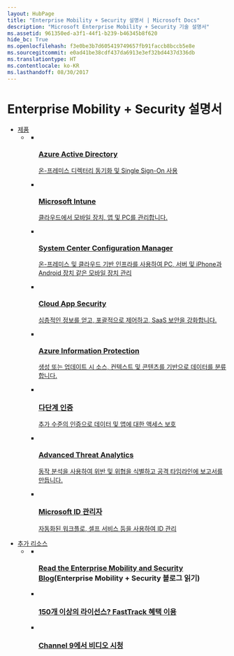 ```yaml
---
layout: HubPage
title: "Enterprise Mobility + Security 설명서 | Microsoft Docs"
description: "Microsoft Enterprise Mobility + Security 기술 설명서"
ms.assetid: 961350ed-a3f1-44f1-b239-b46345b8f620
hide_bc: True
ms.openlocfilehash: f3e0be3b7d605419749657fb91faccb8bccb5e8e
ms.sourcegitcommit: e0ad41be38cdf437da6913e3ef32bd4437d336db
ms.translationtype: HT
ms.contentlocale: ko-KR
ms.lasthandoff: 08/30/2017
---
```

<div id="main" class="v2">
    <div class="container">
        <h1>Enterprise Mobility + Security 설명서</h1>
        <ul class="pivots">
            <li>
                <a href="#products">제품</a>
                <ul id="products">
                    <li>
                        <a href="#products-all"></a>
                        <ul id="products-all" class="cardsC">
                            <li>
                                <a href="/azure/active-directory/index">
                                    <div class="cardSize">
                                        <div class="cardPadding">
                                            <div class="card">
                                                <div class="cardImageOuter">
                                                    <div class="cardImage bgdAccent1"> 
                                                        <img src="/media/hubs/ems/ems_identity-access-mgmt-1.svg" alt="" />
                                                    </div>
                                                </div>
                                                <div class="cardText">
                                                    <h3>Azure Active Directory</h3>
                                                    <p>온-프레미스 디렉터리 동기화 및 Single Sign-On 사용</p>
                                                </div>
                                            </div>
                                        </div>
                                    </div>
                                </a>
                            </li>
                            <li>
                                <a href="/intune/index">
                                    <div class="cardSize">
                                        <div class="cardPadding">
                                            <div class="card">
                                                <div class="cardImageOuter">
                                                    <div class="cardImage bgdAccent1"> 
                                                        <img src="/media/hubs/ems/ems_device-app-mgmt-1.svg" alt="" />
                                                    </div>
                                                </div>
                                                <div class="cardText">
                                                    <h3>Microsoft Intune</h3>
                                                    <p>클라우드에서 모바일 장치, 앱 및 PC를 관리합니다.</p>
                                                </div>
                                            </div>
                                        </div>
                                    </div>
                                </a>
                            </li>
                            <li>
                                <a href="/sccm/">
                                    <div class="cardSize">
                                        <div class="cardPadding">
                                            <div class="card">
                                                <div class="cardImageOuter">
                                                    <div class="cardImage bgdAccent1"> 
                                                        <img src="/media/hubs/ems/ems_device-app-mgmt-2.svg" alt="" />
                                                    </div>
                                                </div>
                                                <div class="cardText">
                                                    <h3>System Center Configuration Manager</h3>
                                                    <p>온-프레미스 및 클라우드 기반 인프라를 사용하여 PC, 서버 및 iPhone과 Android 장치 같은 모바일 장치 관리 </p>
                                                </div>
                                            </div>
                                        </div>
                                    </div>
                                </a>
                            </li>
                            <li>
                                <a href="/cloud-app-security/">
                                    <div class="cardSize">
                                        <div class="cardPadding">
                                            <div class="card">
                                                <div class="cardImageOuter">
                                                    <div class="cardImage bgdAccent1"> 
                                                        <img src="/media/hubs/ems/ems_info-protection-security-3.svg" alt="" />
                                                    </div>
                                                </div>
                                                <div class="cardText">
                                                    <h3>Cloud App Security</h3>
                                                    <p>심층적인 정보를 얻고, 포괄적으로 제어하고, SaaS 보안을 강화합니다.</p>
                                                </div>
                                            </div>
                                        </div>
                                    </div>
                                </a>
                            </li>
                            <li>
                                <a href="/information-protection/">
                                    <div class="cardSize">
                                        <div class="cardPadding">
                                            <div class="card">
                                                <div class="cardImageOuter">
                                                    <div class="cardImage bgdAccent1"> 
                                                        <img src="/media/hubs/ems/ems_info-protection-security-1.svg" alt="" />
                                                    </div>
                                                </div>
                                                <div class="cardText">
                                                    <h3>Azure Information Protection</h3>
                                                    <p>생성 또는 업데이트 시 소스, 컨텍스트 및 콘텐츠를 기반으로 데이터를 분류합니다.</p>
                                                </div>
                                            </div>
                                        </div>
                                    </div>
                                </a>
                            </li>
                            <li>
                                <a href="/azure/multi-factor-authentication/index">
                                    <div class="cardSize">
                                        <div class="cardPadding">
                                            <div class="card">
                                                <div class="cardImageOuter">
                                                    <div class="cardImage bgdAccent1"> 
                                                        <img src="/media/hubs/ems/ems_identity-access-mgmt-2.svg" alt="" />
                                                    </div>
                                                </div>
                                                <div class="cardText">
                                                    <h3>다단계 인증</h3>
                                                    <p>추가 수준의 인증으로 데이터 및 앱에 대한 액세스 보호</p>
                                                </div>
                                            </div>
                                        </div>
                                    </div>
                                </a>
                            </li>
                            <li>
                                <a href="/advanced-threat-analytics/">
                                    <div class="cardSize">
                                        <div class="cardPadding">
                                            <div class="card">
                                                <div class="cardImageOuter">
                                                    <div class="cardImage bgdAccent1"> 
                                                        <img src="/media/hubs/ems/ems_info-protection-security-2.svg" alt="" />
                                                    </div>
                                                </div>
                                                <div class="cardText">
                                                    <h3>Advanced Threat Analytics</h3>
                                                    <p>동작 분석을 사용하여 위반 및 위협을 식별하고 공격 타임라인에 보고서를 만듭니다.</p>
                                                </div>
                                            </div>
                                        </div>
                                    </div>
                                </a>
                            </li>
                            <li>
                                <a href="/microsoft-identity-manager/">
                                    <div class="cardSize">
                                        <div class="cardPadding">
                                            <div class="card">
                                                <div class="cardImageOuter">
                                                    <div class="cardImage bgdAccent1"> 
                                                        <img src="/media/hubs/ems/ems_identity-access-mgmt-3.svg" alt="" />
                                                    </div>
                                                </div>
                                                <div class="cardText">
                                                    <h3>Microsoft ID 관리자</h3>
                                                    <p>자동화된 워크플로, 셀프 서비스 등을 사용하여 ID 관리</p>
                                                </div>
                                            </div>
                                        </div>
                                    </div>
                                </a>
                            </li>
                        </ul>
                    </li>
                </ul>
            </li>
            <li>
<!--                <a href="#solutions">Solutions</a>
                <ul id="solutions">
                    <li>
                        <a href="#SolutionsPanel1"></a>
                        <ul id="SolutionsPanel1" class="cardsC">
                            <li>
                                <a href="/enterprise-mobility-security/solutions/protect-office365-data-with-intune">
                                    <div class="cardSize">
                                        <div class="cardPadding">
                                            <div class="card">
                                                <div class="cardImageOuter">
                                                    <div class="cardImage bgdAccent1"> 
                                                        <img src="/media/hubs/ems/ems_solutions-1.svg" alt="" />
                                                    </div>
                                                </div>
                                                <div class="cardText">
                                                    <h3>Managed Mobile Productivity</h3>
                                                    <p>Learn how to protect Office 365 company data with Intune, protect on-premises company data with Intune, and protect company data (without managing devices) with Intune.</p>
                                                </div>
                                            </div>
                                        </div>
                                    </div>
                                </a>
                            </li>
                            <li>
                                <a href="/enterprise-mobility-security/solutions/thousands-apps-one-identity">
                                    <div class="cardSize">
                                        <div class="cardPadding">
                                            <div class="card">
                                                <div class="cardImageOuter">
                                                    <div class="cardImage bgdAccent1"> 
                                                        <img src="/media/hubs/ems/ems_solutions-2.svg" alt="" />
                                                    </div>
                                                </div>
                                                <div class="cardText">
                                                    <h3>Identity and Access Management</h3>
                                                    <p>Learn how Azure Active Directory makes your users more productive by providing a common identity for SaaS application users accessing both cloud and on-prem resources.</p>
                                                </div>
                                            </div>
                                        </div>
                                    </div>
                                </a>
                            </li>
                            <li>
                                <a href="/enterprise-mobility-security/solutions/protect-front-door">
                                    <div class="cardSize">
                                        <div class="cardPadding">
                                            <div class="card">
                                                <div class="cardImageOuter">
                                                    <div class="cardImage bgdAccent1"> 
                                                        <img src="/media/hubs/ems/ems_solutions-3.svg" alt="" />
                                                    </div>
                                                </div>
                                                <div class="cardText">
                                                    <h3>Identity Driven Security</h3>
                                                    <p>Take a more holistic and innovation approach to security to protect, detect, and respond to threats of all kinds on-premises and in the cloud.</p>
                                                </div>
                                            </div>
                                        </div>
                                    </div>
                                </a>
                            </li>
                            <li>
                                <a href="/enterprise-mobility-security/solutions/infoprotect-secure-classify-scenario">
                                    <div class="cardSize">
                                        <div class="cardPadding">
                                            <div class="card">
                                                <div class="cardImageOuter">
                                                    <div class="cardImage bgdAccent1"> 
                                                        <img src="/media/hubs/ems/ems_solutions-4.svg" alt="" />
                                                    </div>
                                                </div>
                                                <div class="cardText">
                                                    <h3>Information Protection</h3>
                                                    <p>Learn how to secure data using classification, labeling, and protection, share sensitive data internally and externally, and track usage of shared data and respond to data abuse.</p>
                                                </div>
                                            </div>
                                        </div>
                                    </div>
                                </a>
                            </li>
                        </ul>
                    </li>
                </ul>
            </li>
            <li>
-->
                <a href="#more">추가 리소스</a>
                <ul id="more">
                    <li>
                        <a href="#more-all"></a>
                        <ul id="more-all" class="cardsFTitle">
                            <li>
                                <div class="cardSize">
                                    <div class="cardPadding">
                                        <div class="card">
                                            <div class="cardImageOuter">
                                                <div class="cardImage">
                                                    <img src="/media/common/i_blog.svg" alt="" />
                                                </div>
                                            </div>
                                            <div class="cardText">
                                                <h3><a href="https://blogs.technet.microsoft.com/enterprisemobility/">Read the Enterprise Mobility and Security Blog</a>(Enterprise Mobility + Security 블로그 읽기)</h3>
                                            </div>
                                        </div>
                                    </div>
                                </div>
                            </li>
                            <li>
                                <div class="cardSize">
                                    <div class="cardPadding">
                                        <div class="card">
                                            <div class="cardImageOuter">
                                                <div class="cardImage">
                                                    <img src="/media/common/i_benefits.svg" alt="" />
                                                </div>
                                            </div>
                                            <div class="cardText">
                                                <h3><a href="http://fasttrack.microsoft.com/ems">150개 이상의 라이선스? FastTrack 혜택 이용</a></h3>
                                            </div>
                                        </div>
                                    </div>
                                </div>
                            </li>
                            <li>
                                <div class="cardSize">
                                    <div class="cardPadding">
                                        <div class="card">
                                            <div class="cardImageOuter">
                                                <div class="cardImage">
                                                    <img src="/media/common/i_video.svg" alt="" />
                                                </div>
                                            </div>
                                            <div class="cardText">
                                                <h3><a href="https://channel9.msdn.com/Tags/emm">Channel 9에서 비디오 시청</a></h3>
                                            </div>
                                        </div>
                                    </div>
                                </div>
                            </li>
                        </ul>
                    </li>
                </ul>
            </li>
        </ul>
    </div>
</div>